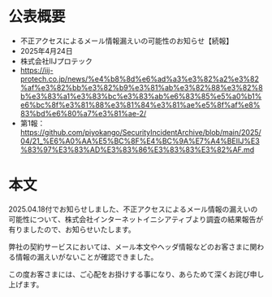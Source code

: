 # 公表概要
- 不正アクセスによるメール情報漏えいの可能性のお知らせ【続報】
- 2025年4月24日
- 株式会社IIJプロテック
- https://iij-protech.co.jp/news/%e4%b8%8d%e6%ad%a3%e3%82%a2%e3%82%af%e3%82%bb%e3%82%b9%e3%81%ab%e3%82%88%e3%82%8b%e3%83%a1%e3%83%bc%e3%83%ab%e6%83%85%e5%a0%b1%e6%bc%8f%e3%81%88%e3%81%84%e3%81%ae%e5%8f%af%e8%83%bd%e6%80%a7%e3%81%ae-2/
- 第1報：https://github.com/piyokango/SecurityIncidentArchive/blob/main/2025/04/21_%E6%A0%AA%E5%BC%8F%E4%BC%9A%E7%A4%BEIIJ%E3%83%97%E3%83%AD%E3%83%86%E3%83%83%E3%82%AF.md

# 本文
2025.04.18付でお知らせしました、不正アクセスによるメール情報の漏えいの可能性について、株式会社インターネットイニシアティブより調査の結果報告が有りましたので、お知らせいたします。

弊社の契約サービスにおいては、メール本文やヘッダ情報などのお客さまに関わる情報の漏えいがないことが確認できました。

この度お客さまには、ご心配をお掛けする事になり、あらためて深くお詫び申し上げます。
